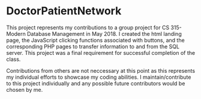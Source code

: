 # DoctorPatientNetwork
This project represents my contributions to a group project for CS 315-Modern Database Management in May 2018. I created the html landing page, the JavaScript clicking functions associated with buttons, and the corresponding PHP pages to transfer information to and from the SQL server. This project was a final requirement for successful completion of the class.

Contributions from others are not neccessary at this point as this represents my individual efforts to showcase my coding abilities. I maintain/contribute to this project individually and any possible future contributors would be chosen by me.
